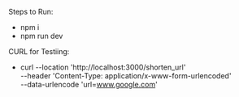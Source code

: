 Steps to Run:
- npm i
- npm run dev

CURL for Testiing:
- curl --location 'http://localhost:3000/shorten_url' \
--header 'Content-Type: application/x-www-form-urlencoded' \
--data-urlencode 'url=www.google.com'